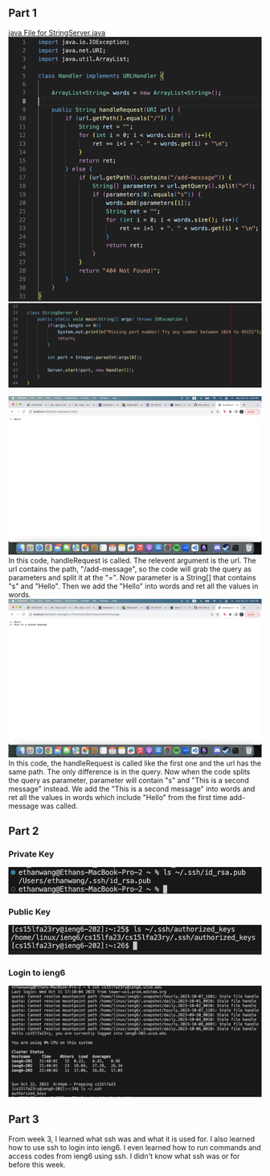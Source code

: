 ## Part 1
[java File for StringServer.java](StringServer.java)
![Image](StringServer_code1.png)
![Image](StringServer_code2.png)

![Image](add-message1.png)
In this code, handleRequest is called. The relevent argument is the url. The url contains the path, "/add-message", so the code will grab the query as parameters and split it at the "=". Now parameter is a String[] that contains "s" and "Hello". Then we add the "Hello" into words and ret all the values in words.
![Image](add-message2.png)
In this code, the handleRequest is called like the first one and the url has the same path. The only difference is in the query. Now when the code splits the query as parameter, parameter will contain "s" and "This is a second message" instead. We add the "This is a second message" into words and ret all the values in words which include "Hello" from the first time add-message was called.

## Part 2
### Private Key
![Image](Private_Key.png)
### Public Key
![Image](Public_Key.png)
### Login to ieng6
![Image](Login_to_ieng6.png)

## Part 3
From week 3, I learned what ssh was and what it is used for. I also learned how to use ssh to login into ieng6. I even learned how to run commands and access codes from ieng6 using ssh. I didn't know what ssh was or for before this week.
